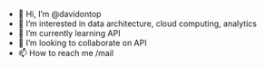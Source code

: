 - 👋 Hi, I’m @davidontop
- 👀 I’m interested in data architecture, cloud computing, analytics
- 🌱 I’m currently learning API
- 💞️ I’m looking to collaborate on API
- 📫 How to reach me /mail

<!---
davidontop/davidontop is a ✨ special ✨ repository because its `README.md` (this file) appears on your GitHub profile.
You can click the Preview link to take a look at your changes.
--->
